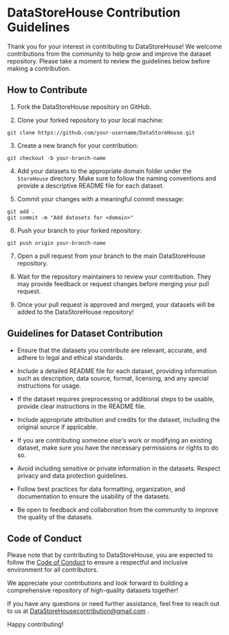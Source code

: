 # DataStoreHouse Contribution Guidelines

Thank you for your interest in contributing to DataStoreHouse! We welcome contributions from the community to help grow and improve the dataset repository. Please take a moment to review the guidelines below before making a contribution.

## How to Contribute

1. Fork the DataStoreHouse repository on GitHub.

2. Clone your forked repository to your local machine:
```shell
git clone https://github.com/your-username/DataStoreHouse.git
```
3. Create a new branch for your contribution:
```shell
git checkout -b your-branch-name
```
4. Add your datasets to the appropriate domain folder under the `StoreHouse` directory. Make sure to follow the naming conventions and provide a descriptive README file for each dataset.

5. Commit your changes with a meaningful commit message:
```shell
git add .
git commit -m "Add datasets for <domain>"
```

6. Push your branch to your forked repository:
```shell
git push origin your-branch-name
```

7. Open a pull request from your branch to the main DataStoreHouse repository.

8. Wait for the repository maintainers to review your contribution. They may provide feedback or request changes before merging your pull request.

9. Once your pull request is approved and merged, your datasets will be added to the DataStoreHouse repository!

## Guidelines for Dataset Contribution

- Ensure that the datasets you contribute are relevant, accurate, and adhere to legal and ethical standards.

- Include a detailed README file for each dataset, providing information such as description, data source, format, licensing, and any special instructions for usage.

- If the dataset requires preprocessing or additional steps to be usable, provide clear instructions in the README file.

- Include appropriate attribution and credits for the dataset, including the original source if applicable.

- If you are contributing someone else's work or modifying an existing dataset, make sure you have the necessary permissions or rights to do so.

- Avoid including sensitive or private information in the datasets. Respect privacy and data protection guidelines.

- Follow best practices for data formatting, organization, and documentation to ensure the usability of the datasets.

- Be open to feedback and collaboration from the community to improve the quality of the datasets.

## Code of Conduct

Please note that by contributing to DataStoreHouse, you are expected to follow the [Code of Conduct](https://github.com/neokd/DataStoreHouse/blob/main/CODE_OF_CONDUCT.md) to ensure a respectful and inclusive environment for all contributors.

We appreciate your contributions and look forward to building a comprehensive repository of high-quality datasets together!

If you have any questions or need further assistance, feel free to reach out to us at DataStoreHousecontribution@gmail.com .

Happy contributing!

